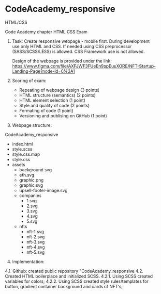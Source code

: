 # CodeAcademy_responsive

HTML/CSS

Code Academy chapter HTML CSS Exam

1.  Task:
    Create responsive webpage - mobile first. During development use only HTML and CSS.
    If needed using CSS preprocessor (SASS/SCSS/LESS) is allowed. CSS Framework use is not allowed.

    Design of the webpage is provided under the link:
    https://www.figma.com/file/AXFJWF3FUeEn9ppEuuXORE/NFT-Startup-Landing-Page?node-id=0%3A1

2.  Scoring of exam:

    -   Repeating of webpage design (3 points)
    -   HTML structure (semantics) (2 points)
    -   HTML element selection (1 point)
    -   Style and quality of code (2 points)
    -   Formating of code (1 point)
    -   Versioning and publising on GitHub (1 point)

3.  Webpage structure:

CodeAcademy_responsive

-   index.html
-   style.scss
-   style.css.map
-   style.css
-   assets
    -   background.svg
    -   eth.svg
    -   graphic.png
    -   graphic.svg
    -   upsell-footer-image.svg
    -   companies
        -   1.svg
        -   2.svg
        -   3.svg
        -   4.svg
        -   5.svg
    -   nfts
        -   nft-1.svg
        -   nft-2.svg
        -   nft-3.svg
        -   nft-4.svg
        -   nft-5.svg

4. Implementation:

4.1. Github: created public repository "CodeAcademy_responsive
4.2. Created HTML boilerplace and initialized SCSS.
4.2.1. Using SCSS created variables for colors;
4.2.2. Using SCSS created style rules/templates for button, gradient container background and cards of NFT's;
